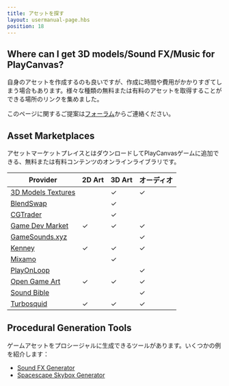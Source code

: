 ```yaml
---
title: アセットを探す
layout: usermanual-page.hbs
position: 18
---
```


## Where can I get 3D models/Sound FX/Music for PlayCanvas?

自身のアセットを作成するのも良いですが、作成に時間や費用がかかりすぎてしまう場合もあります。様々な種類の無料または有料のアセットを取得することができる場所のリンクを集めました。

このページに関するご提案は[フォーラム][1]からご連絡ください。

## Asset Marketplaces

アセットマーケットプレイスとはダウンロードしてPlayCanvasゲームに追加できる、無料または有料コンテンツのオンラインライブラリです。

| Provider                                                                 | 2D Art   | 3D Art   | オーディオ    |
|--------------------------------------------------------------------------|----------|----------|----------|
| [3D Models Textures](https://www.3dmodels-textures.com/)                 |          | &#x2713; | &#x2713; |
| [BlendSwap](https://www.blendswap.com/)                                  |          | &#x2713; |          |
| [CGTrader](https://www.cgtrader.com/)                                    |          | &#x2713; |          |
| [Game Dev Market](https://www.gamedevmarket.net?ally=O0I9alFp)           | &#x2713; | &#x2713; | &#x2713; |
| [GameSounds.xyz](https://gamesounds.xyz/)                                |          |          | &#x2713; |
| [Kenney](https://kenney.nl/)                                             | &#x2713; | &#x2713; | &#x2713; |
| [Mixamo](https://www.mixamo.com/)                                        |          | &#x2713; |          |
| [PlayOnLoop](https://www.playonloop.com/music-loops-category/videogame/) |          |          | &#x2713; |
| [Open Game Art](https://opengameart.org/)                                | &#x2713; | &#x2713; | &#x2713; |
| [Sound Bible](https://soundbible.com/)                                   |          |          | &#x2713; |
| [Turbosquid](https://www.turbosquid.com/)                                | &#x2713; | &#x2713; | &#x2713; |

## Procedural Generation Tools

ゲームアセットをプロシージャルに生成できるツールがあります。いくつかの例を紹介します：

* [Sound FX Generator][2]
* [Spacescape Skybox Generator][3]

[1]: https://forum.playcanvas.com/
[2]: https://www.bfxr.net/
[3]: http://alexcpeterson.com/spacescape
